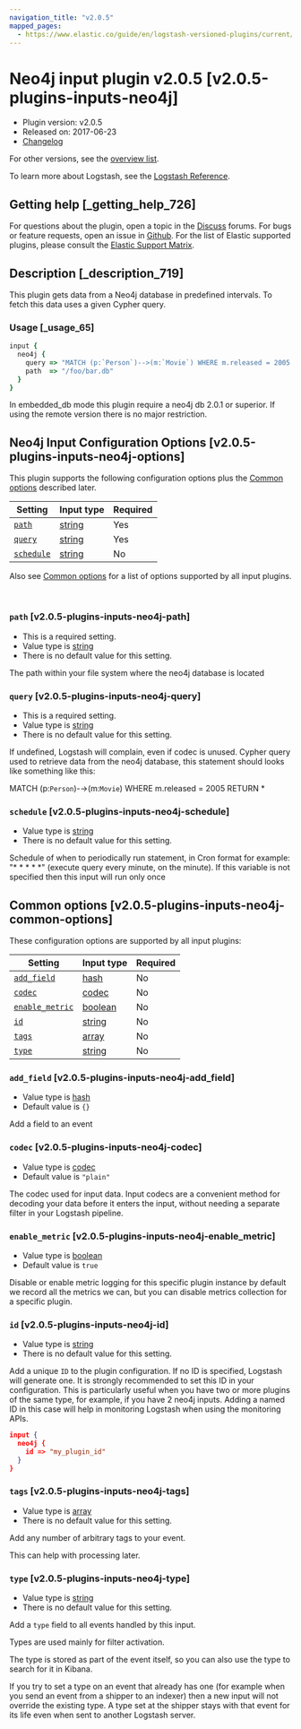 ```yaml
---
navigation_title: "v2.0.5"
mapped_pages:
  - https://www.elastic.co/guide/en/logstash-versioned-plugins/current/v2.0.5-plugins-inputs-neo4j.html
---
```


# Neo4j input plugin v2.0.5 [v2.0.5-plugins-inputs-neo4j]


* Plugin version: v2.0.5
* Released on: 2017-06-23
* [Changelog](https://github.com/logstash-plugins/logstash-input-neo4j/blob/v2.0.5/CHANGELOG.md)

For other versions, see the [overview list](input-neo4j-index.md).

To learn more about Logstash, see the [Logstash Reference](logstash://reference/index.md).

## Getting help [_getting_help_726]

For questions about the plugin, open a topic in the [Discuss](http://discuss.elastic.co) forums. For bugs or feature requests, open an issue in [Github](https://github.com/logstash-plugins/logstash-input-neo4j). For the list of Elastic supported plugins, please consult the [Elastic Support Matrix](https://www.elastic.co/support/matrix#matrix_logstash_plugins).


## Description [_description_719]

This plugin gets data from a Neo4j database in predefined intervals. To fetch this data uses a given Cypher query.

### Usage [_usage_65]

```ruby
input {
  neo4j {
    query => "MATCH (p:`Person`)-->(m:`Movie`) WHERE m.released = 2005 RETURN *"
    path  => "/foo/bar.db"
  }
}
```

In embedded_db mode this plugin require a neo4j db 2.0.1 or superior. If using the remote version there is no major restriction.



## Neo4j Input Configuration Options [v2.0.5-plugins-inputs-neo4j-options]

This plugin supports the following configuration options plus the [Common options](v2-0-5-plugins-inputs-neo4j.md#v2.0.5-plugins-inputs-neo4j-common-options) described later.

| Setting | Input type | Required |
| --- | --- | --- |
| [`path`](v2-0-5-plugins-inputs-neo4j.md#v2.0.5-plugins-inputs-neo4j-path) | [string](logstash://reference/configuration-file-structure.md#string) | Yes |
| [`query`](v2-0-5-plugins-inputs-neo4j.md#v2.0.5-plugins-inputs-neo4j-query) | [string](logstash://reference/configuration-file-structure.md#string) | Yes |
| [`schedule`](v2-0-5-plugins-inputs-neo4j.md#v2.0.5-plugins-inputs-neo4j-schedule) | [string](logstash://reference/configuration-file-structure.md#string) | No |

Also see [Common options](v2-0-5-plugins-inputs-neo4j.md#v2.0.5-plugins-inputs-neo4j-common-options) for a list of options supported by all input plugins.

 

### `path` [v2.0.5-plugins-inputs-neo4j-path]

* This is a required setting.
* Value type is [string](logstash://reference/configuration-file-structure.md#string)
* There is no default value for this setting.

The path within your file system where the neo4j database is located


### `query` [v2.0.5-plugins-inputs-neo4j-query]

* This is a required setting.
* Value type is [string](logstash://reference/configuration-file-structure.md#string)
* There is no default value for this setting.

If undefined, Logstash will complain, even if codec is unused. Cypher query used to retrieve data from the neo4j database, this statement should looks like something like this:

MATCH (p:`Person`)-→(m:`Movie`) WHERE m.released = 2005 RETURN *


### `schedule` [v2.0.5-plugins-inputs-neo4j-schedule]

* Value type is [string](logstash://reference/configuration-file-structure.md#string)
* There is no default value for this setting.

Schedule of when to periodically run statement, in Cron format for example: "* * * * *" (execute query every minute, on the minute). If this variable is not specified then this input will run only once



## Common options [v2.0.5-plugins-inputs-neo4j-common-options]

These configuration options are supported by all input plugins:

| Setting | Input type | Required |
| --- | --- | --- |
| [`add_field`](v2-0-5-plugins-inputs-neo4j.md#v2.0.5-plugins-inputs-neo4j-add_field) | [hash](logstash://reference/configuration-file-structure.md#hash) | No |
| [`codec`](v2-0-5-plugins-inputs-neo4j.md#v2.0.5-plugins-inputs-neo4j-codec) | [codec](logstash://reference/configuration-file-structure.md#codec) | No |
| [`enable_metric`](v2-0-5-plugins-inputs-neo4j.md#v2.0.5-plugins-inputs-neo4j-enable_metric) | [boolean](logstash://reference/configuration-file-structure.md#boolean) | No |
| [`id`](v2-0-5-plugins-inputs-neo4j.md#v2.0.5-plugins-inputs-neo4j-id) | [string](logstash://reference/configuration-file-structure.md#string) | No |
| [`tags`](v2-0-5-plugins-inputs-neo4j.md#v2.0.5-plugins-inputs-neo4j-tags) | [array](logstash://reference/configuration-file-structure.md#array) | No |
| [`type`](v2-0-5-plugins-inputs-neo4j.md#v2.0.5-plugins-inputs-neo4j-type) | [string](logstash://reference/configuration-file-structure.md#string) | No |

### `add_field` [v2.0.5-plugins-inputs-neo4j-add_field]

* Value type is [hash](logstash://reference/configuration-file-structure.md#hash)
* Default value is `{}`

Add a field to an event


### `codec` [v2.0.5-plugins-inputs-neo4j-codec]

* Value type is [codec](logstash://reference/configuration-file-structure.md#codec)
* Default value is `"plain"`

The codec used for input data. Input codecs are a convenient method for decoding your data before it enters the input, without needing a separate filter in your Logstash pipeline.


### `enable_metric` [v2.0.5-plugins-inputs-neo4j-enable_metric]

* Value type is [boolean](logstash://reference/configuration-file-structure.md#boolean)
* Default value is `true`

Disable or enable metric logging for this specific plugin instance by default we record all the metrics we can, but you can disable metrics collection for a specific plugin.


### `id` [v2.0.5-plugins-inputs-neo4j-id]

* Value type is [string](logstash://reference/configuration-file-structure.md#string)
* There is no default value for this setting.

Add a unique `ID` to the plugin configuration. If no ID is specified, Logstash will generate one. It is strongly recommended to set this ID in your configuration. This is particularly useful when you have two or more plugins of the same type, for example, if you have 2 neo4j inputs. Adding a named ID in this case will help in monitoring Logstash when using the monitoring APIs.

```json
input {
  neo4j {
    id => "my_plugin_id"
  }
}
```


### `tags` [v2.0.5-plugins-inputs-neo4j-tags]

* Value type is [array](logstash://reference/configuration-file-structure.md#array)
* There is no default value for this setting.

Add any number of arbitrary tags to your event.

This can help with processing later.


### `type` [v2.0.5-plugins-inputs-neo4j-type]

* Value type is [string](logstash://reference/configuration-file-structure.md#string)
* There is no default value for this setting.

Add a `type` field to all events handled by this input.

Types are used mainly for filter activation.

The type is stored as part of the event itself, so you can also use the type to search for it in Kibana.

If you try to set a type on an event that already has one (for example when you send an event from a shipper to an indexer) then a new input will not override the existing type. A type set at the shipper stays with that event for its life even when sent to another Logstash server.



